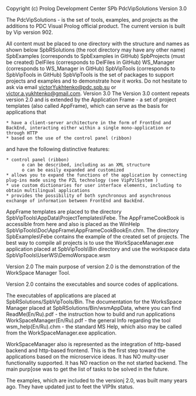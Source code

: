 Copyright (c) Prolog Development Center SPb
PdcVipSolutions
Version 3.0

The PdcVipSolutions  - is the set of tools, examples, and projects as the additions to PDC Visual Prolog official product.
The current version is built by Vip version 902.

All content must be placed to one directory with the structure and  names as shown below
SpbRSolutions (the root directory may have any other name)
    SpbExamples (corresponds to SpbExamples in GitHub)
    SpbProjects (must be created)
        DelFiles (corresponds to DelFiles in GitHub)
        WS_Manager  (corresponds to WS_Manager in GitHub)
    SpbVipTools (corresponds to SpbVipTools in GitHub)
        SpbVipTools is the set of packages to support projects and examples and to demonstrate how it works.
Do not hesitate to ask via email victorYukhtenko@pdc.spb.su or victor.a.yukhtenko@gmail.com.
Version 3.0
The Version 3.0 content repeats version 2.0 and is extended by the Application Frame - a set of  project templates (also called AppFrame), which can serve as the basis for applications that 

    * have a client-server architecture in the form of FrontEnd and BackEnd, interacting either within a single mono-application or through HTTP
    * based on the use of the control panel (ribbon)

and have the following distinctive features:

    * control panel (ribbon)
          o can be described, including as an XML structure
          o can be easily expanded and customized
    * allows you to expand the functions of the application by connecting plug-ins made using the PZL technology (see VipPzlSystem )
    * use custom dictionaries for user interface elements, including to obtain multilingual applications
    * provides the possibility of both synchronous and asynchronous exchange of information between FrontEnd and BackEnd.

AppFrame templates are placed to the directory SpbVipTools\AppData\ProjectTemplates\Febe.
The AppFrameCookBook is accessible from here and also is placed as the WinHelp  SpbVipTools\Doc\AppFrame\AppFrameCookBookEn.chm.
The directory SpbExamples\Febe contains the example of the created set of projects.
The best way to compile all projects is to use the WorkSpaceManager.exe application placed at SpbVipTools\Bin directory and use the workspace data SpbVipTools\UserWS\DemoWorspace.wsm

Version 2.0
The main purpose of version 2.0 is the demonstration of the WorkSpace Manager Tool.

Version 2.0 contains the executables and source codes of applications.

The executables of applications are placed at SpbRSolutions/SpbVipTools/Bin.
The documentation for the WorksSpace Manager placed at SpbRSolutions/Bin/wsmAppData, where you can find
    ReadMe(En/Ru).pdf - the instruction how to build and run applications
    WorkSpaceManager(En/Ru).pdf - the general Info regarding the tool
    wsm_help(En/Ru).chm    -  the standard MS Help, which also may be called from the WorkSpaceManager.exe application.

WorkSpaceManager also is represented as the integration of http-based backend and http-based frontend. This is the first step toward the applications based on the microservice ideas.
    It has NO multy-user functionality supported.
    It has NO reaction on the not started backend.
The main purp[ose was to get the list of tasks to be solved in the future.

The examples, which are included to the versionj 2.0, was built many years ago. They have updated just to feet the VIP9x status.




